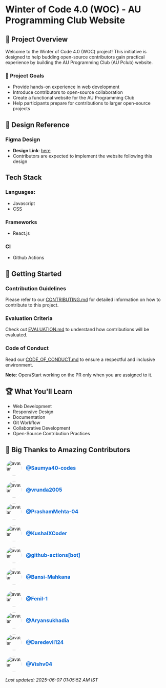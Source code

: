 # Winter of Code 4.0 (WOC) - AU Programming Club Website

## 📌 Project Overview

Welcome to the Winter of Code 4.0 (WOC) project! This initiative is designed to help budding open-source contributors gain practical experience by building the AU Programming Club (AU Pclub) website.

### 🎯 Project Goals

- Provide hands-on experience in web development
- Introduce contributors to open-source collaboration
- Create a functional website for the AU Programming Club
- Help participants prepare for contributions to larger open-source projects

## 🎨 Design Reference

### Figma Design

- **Design Link**: [here](https://www.figma.com/design/kHauIvxVeOb8diy8jO6jJd/Website?node-id=0-1&t=VaLTx4vGpSXga6dU-1)
- Contributors are expected to implement the website following this design

## Tech Stack

### Languages:

- Javascript
- CSS

### Frameworks

- React.js

### CI

- Github Actions

## 🚀 Getting Started

### Contribution Guidelines

Please refer to our [CONTRIBUTING.md](CONTRIBUTING.md) for detailed information on how to contribute to this project.

### Evaluation Criteria

Check out [EVALUATION.md](EVALUATION.md) to understand how contributions will be evaluated.

### Code of Conduct

Read our [CODE_OF_CONDUCT.md](CODE_OF_CONDUCT.md) to ensure a respectful and inclusive environment.

**Note**: Open/Start working on the PR only when you are assigned to it.

## 🏆 What You'll Learn

- Web Development
- Responsive Design
- Documentation
- Git Workflow
- Collaborative Development
- Open-Source Contribution Practices

## 🎉 Big Thanks to Amazing Contributors

<p style="display: flex; align-items: center; margin-bottom: 8px;">
  <img src="https://avatars.githubusercontent.com/u/115284013?v=4" alt="avatar" style="width:50px; height:50px; border-radius:50%; margin-right: 10px; border: 2px solid #fff;" />
  <a href="https://github.com/Saumya40-codes" style="font-size: 16px; color: #0366d6; text-decoration: none; font-weight: bold;">@Saumya40-codes</a>
</p>
<p style="display: flex; align-items: center; margin-bottom: 8px;">
  <img src="https://avatars.githubusercontent.com/u/121624195?v=4" alt="avatar" style="width:50px; height:50px; border-radius:50%; margin-right: 10px; border: 2px solid #fff;" />
  <a href="https://github.com/vrunda2005" style="font-size: 16px; color: #0366d6; text-decoration: none; font-weight: bold;">@vrunda2005</a>
</p>
<p style="display: flex; align-items: center; margin-bottom: 8px;">
  <img src="https://avatars.githubusercontent.com/u/133197683?v=4" alt="avatar" style="width:50px; height:50px; border-radius:50%; margin-right: 10px; border: 2px solid #fff;" />
  <a href="https://github.com/PrashamMehta-04" style="font-size: 16px; color: #0366d6; text-decoration: none; font-weight: bold;">@PrashamMehta-04</a>
</p>
<p style="display: flex; align-items: center; margin-bottom: 8px;">
  <img src="https://avatars.githubusercontent.com/u/168859142?v=4" alt="avatar" style="width:50px; height:50px; border-radius:50%; margin-right: 10px; border: 2px solid #fff;" />
  <a href="https://github.com/KushalXCoder" style="font-size: 16px; color: #0366d6; text-decoration: none; font-weight: bold;">@KushalXCoder</a>
</p>
<p style="display: flex; align-items: center; margin-bottom: 8px;">
  <img src="https://avatars.githubusercontent.com/in/15368?v=4" alt="avatar" style="width:50px; height:50px; border-radius:50%; margin-right: 10px; border: 2px solid #fff;" />
  <a href="https://github.com/github-actions[bot]" style="font-size: 16px; color: #0366d6; text-decoration: none; font-weight: bold;">@github-actions[bot]</a>
</p>
<p style="display: flex; align-items: center; margin-bottom: 8px;">
  <img src="https://avatars.githubusercontent.com/u/174823921?v=4" alt="avatar" style="width:50px; height:50px; border-radius:50%; margin-right: 10px; border: 2px solid #fff;" />
  <a href="https://github.com/Bansi-Mahkana" style="font-size: 16px; color: #0366d6; text-decoration: none; font-weight: bold;">@Bansi-Mahkana</a>
</p>
<p style="display: flex; align-items: center; margin-bottom: 8px;">
  <img src="https://avatars.githubusercontent.com/u/179408243?v=4" alt="avatar" style="width:50px; height:50px; border-radius:50%; margin-right: 10px; border: 2px solid #fff;" />
  <a href="https://github.com/Fenil-1" style="font-size: 16px; color: #0366d6; text-decoration: none; font-weight: bold;">@Fenil-1</a>
</p>
<p style="display: flex; align-items: center; margin-bottom: 8px;">
  <img src="https://avatars.githubusercontent.com/u/126433929?v=4" alt="avatar" style="width:50px; height:50px; border-radius:50%; margin-right: 10px; border: 2px solid #fff;" />
  <a href="https://github.com/Aryansukhadia" style="font-size: 16px; color: #0366d6; text-decoration: none; font-weight: bold;">@Aryansukhadia</a>
</p>
<p style="display: flex; align-items: center; margin-bottom: 8px;">
  <img src="https://avatars.githubusercontent.com/u/174343150?v=4" alt="avatar" style="width:50px; height:50px; border-radius:50%; margin-right: 10px; border: 2px solid #fff;" />
  <a href="https://github.com/Daredevil124" style="font-size: 16px; color: #0366d6; text-decoration: none; font-weight: bold;">@Daredevil124</a>
</p>
<p style="display: flex; align-items: center; margin-bottom: 8px;">
  <img src="https://avatars.githubusercontent.com/u/126045993?v=4" alt="avatar" style="width:50px; height:50px; border-radius:50%; margin-right: 10px; border: 2px solid #fff;" />
  <a href="https://github.com/Vishv04" style="font-size: 16px; color: #0366d6; text-decoration: none; font-weight: bold;">@Vishv04</a>
</p>

<p><i>Last updated: 2025-06-07 01:05:52 AM IST</i></p>

